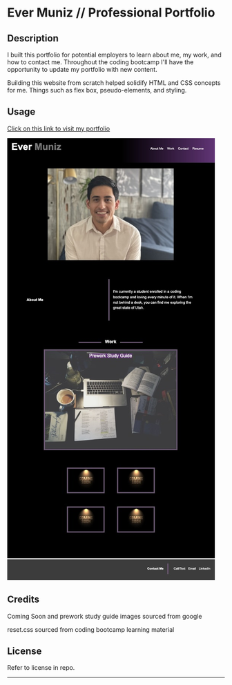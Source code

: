 
# Ever Muniz // Professional Portfolio

## Description

I built this portfolio for potential employers to learn about me, my work, and how to contact me. Throughout the coding bootcamp I'll have the opportunity to update my portfolio with new content. 

Building this website from scratch helped solidify HTML and CSS concepts for me. Things such as flex box, pseudo-elements, and styling. 

## Usage

[Click on this link to visit my portfolio](https://evermuniz.github.io/Ever-Muniz-Portfolio)


![Screenshot of Ever Muniz's portfolio application](./Assets/images/app-screenshot.jpeg)




## Credits

Coming Soon and prework study guide images sourced from google

reset.css sourced from coding bootcamp learning material

## License

Refer to license in repo.

---